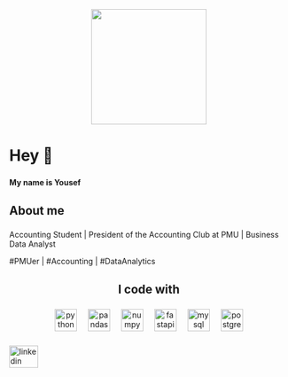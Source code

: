 <div align="center">
  <img height="208" src="https://media.giphy.com/media/v1.Y2lkPTc5MGI3NjExZWJ4bXZieWQ5YXpsbDdkYWwyMThlNXNndno0OXp3eWNweHF6MXV3cSZlcD12MV9naWZzX3NlYXJjaCZjdD1n/SEWEmCymjv8XDbsb8I/giphy.gif"  />
</div>

###

<h1 align="left">Hey 👋</h1>

###

<h4 align="left">My name is Yousef</h4>

###

<h2 align="left">About me</h2>

###

<p align="left"> Accounting Student | President of the Accounting Club at PMU | Business Data Analyst


#PMUer | #Accounting | #DataAnalytics </p>

###

<h2 align="center">I code with</h2>

###

<div align="center">
  <img src="https://cdn.jsdelivr.net/gh/devicons/devicon/icons/python/python-original.svg" height="40" alt="python logo"  />
  <img width="12" />
  <img src="https://cdn.jsdelivr.net/gh/devicons/devicon/icons/pandas/pandas-original.svg" height="40" alt="pandas logo"  />
  <img width="12" />
  <img src="https://cdn.jsdelivr.net/gh/devicons/devicon/icons/numpy/numpy-original.svg" height="40" alt="numpy logo"  />
  <img width="12" />
  <img src="https://cdn.jsdelivr.net/gh/devicons/devicon/icons/fastapi/fastapi-original.svg" height="40" alt="fastapi logo"  />
  <img width="12" />
  <img src="https://cdn.jsdelivr.net/gh/devicons/devicon/icons/mysql/mysql-original.svg" height="40" alt="mysql logo"  />
  <img width="12" />
  <img src="https://cdn.jsdelivr.net/gh/devicons/devicon/icons/postgresql/postgresql-original.svg" height="40" alt="postgresql logo"  />
</div>

###

<div align="left">
  <a href="https://www.linkedin.com/in/yousefalsiddiq?lipi=urn%3Ali%3Apage%3Ad_flagship3_profile_view_base_contact_details%3BAzSSIGBAR2y08mrOyC%2BLwg%3D%3D" target="_blank">
    <img src="https://raw.githubusercontent.com/maurodesouza/profile-readme-generator/master/src/assets/icons/social/linkedin/default.svg" width="52" height="40" alt="linkedin logo"  />
  </a>
</div>

###
